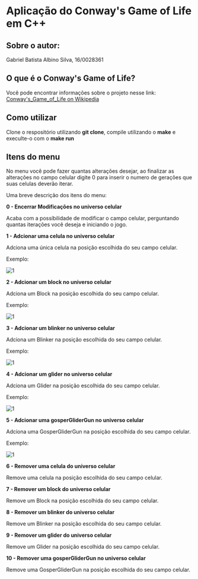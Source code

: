 # Aplicação do Conway's Game of Life em C++

## Sobre o autor:

Gabriel Batista Albino Silva, 16/0028361

## O que é o Conway's Game of Life?

Você pode encontrar informações sobre o projeto nesse link: [Conway's_Game_of_Life on Wikipedia](http://en.wikipedia.org/wiki/Conway%27s_Game_of_Life)

## Como utilizar

Clone o respositório utilizando **git clone**, compile utilizando o **make** e execulte-o com o **make run**

## Itens do menu

No menu você pode fazer quantas alterações desejar, ao finalizar as alterações no campo celular digite 0 para inserir o numero de gerações que suas celulas deverão iterar.

Uma breve descrição dos itens do menu:

**0 - Encerrar Modificações no universo celular**

Acaba com a possíbilidade de modificar o campo celular, perguntando quantas iterações você deseja e iniciando o jogo.

**1 - Adcionar uma celula no universo celular**

Adciona uma única celula na posição escolhida do seu campo celular.

Exemplo:

![1](https://i.imgur.com/sBb6g3j.png)

**2 - Adcionar um block no universo celular**

Adciona um Block na posição escolhida do seu campo celular.

Exemplo:

![1](https://i.imgur.com/Wkx7pC2.png)

**3 - Adcionar um blinker no universo celular**

Adciona um Blinker na posição escolhida do seu campo celular.

Exemplo:

![1](https://i.imgur.com/vR3Uk4k.png)

**4 - Adcionar um glider no universo celular**

Adciona um Glider na posição escolhida do seu campo celular.

Exemplo:

![1](https://i.imgur.com/Loz5ght.png)

**5 - Adcionar uma gosperGliderGun no universo celular**

Adciona uma GosperGliderGun na posição escolhida do seu campo celular.

Exemplo:

![1](https://i.imgur.com/SHyXsy1.png)

**6 - Remover uma celula do universo celular**

Remove uma celula na posição escolhida do seu campo celular.

**7 - Remover um block do universo celular**

Remove um Block na posição escolhida do seu campo celular.

**8 - Remover um blinker do universo celular**

Remove um Blinker na posição escolhida do seu campo celular.

**9 - Remover um glider do universo celular**

Remove um Glider na posição escolhida do seu campo celular.

**10 - Remover uma gosperGliderGun no universo celular**

Remove uma GosperGliderGun na posição escolhida do seu campo celular.